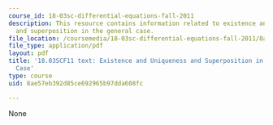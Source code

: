 ```yaml
---
course_id: 18-03sc-differential-equations-fall-2011
description: This resource contains information related to existence and uniqueness
  and superposition in the general case.
file_location: /coursemedia/18-03sc-differential-equations-fall-2011/8ae57eb392d85ce692965b97dda608fc_MIT18_03SCF11_s35_4text.pdf
file_type: application/pdf
layout: pdf
title: '18.03SCF11 text: Existence and Uniqueness and Superposition in the General
  Case'
type: course
uid: 8ae57eb392d85ce692965b97dda608fc

---
```

None